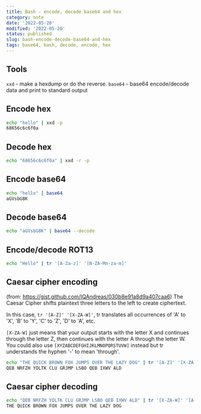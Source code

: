 ```yaml
---
title: Bash - encode, decode base64 and hex
category: note
date: '2022-05-20'
modified: '2022-05-20'
status: published
slug: bash-encode-decode-base64-and-hex
tags: base64, bash, decode, encode, hex
---
```


## Tools
`xxd` - make a hexdump or do the reverse.
`base64` - base64 encode/decode data and print to standard output

## Encode hex
```sh
echo "hello" | xxd -p
68656c6c6f0a
```

## Decode hex
```sh
echo "68656c6c6f0a" | xxd -r -p
```

## Encode base64
```sh
echo "hello" | base64
aGVsbG8K
```

## Decode base64
```sh
echo "aGVsbG8K" | base64 --decode
```

## Encode/decode ROT13
```sh
echo "Hello" | tr '[A-Za-z]' '[N-ZA-Mn-za-m]'
```

## Caesar cipher encoding
(from: https://gist.github.com/IQAndreas/030b8e91a8d9a407caa6)
The Caesar Cipher shifts plaintext three letters to the left to create ciphertext.

In this case, `tr '[A-Z]' '[X-ZA-W]'`, tr translates all occurrences of 'A' to 'X', 'B' to 'Y', 'C' to 'Z', 'D' to 'A', etc.

`[X-ZA-W]` just means that your output starts with the letter X and continues through the letter Z, then continues with the letter A through the letter W. You could also use `[XYZABCDEFGHIJKLMNOPQRSTUVW]` instead but tr understands the hyphen '-' to mean 'through'.

```sh
echo "THE QUICK BROWN FOX JUMPS OVER THE LAZY DOG" | tr '[A-Z]' '[X-ZA-W]'
QEB NRFZH YOLTK CLU GRJMP LSBO QEB IXWV ALD
```
## Caesar cipher decoding
```sh
echo "QEB NRFZH YOLTK CLU GRJMP LSBO QEB IXWV ALD" | tr '[X-ZA-W]' '[A-Z]'
THE QUICK BROWN FOX JUMPS OVER THE LAZY DOG
```